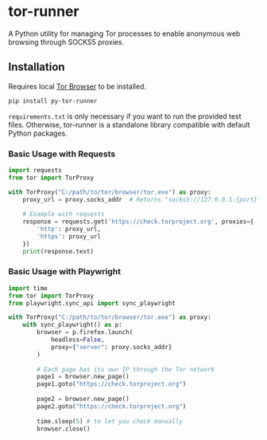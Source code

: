 # tor-runner

A Python utility for managing Tor processes to enable anonymous web browsing through SOCKS5 proxies.

## Installation

Requires local [Tor Browser](https://www.torproject.org/download/) to be installed.

```bash
pip install py-tor-runner
```

`requirements.txt` is only necessary if you want to run the provided test files. Otherwise, tor-runner is a standalone library compatible with default Python packages.

### Basic Usage with Requests
```python
import requests
from tor import TorProxy

with TorProxy("C:/path/to/tor/browser/tor.exe") as proxy:
    proxy_url = proxy.socks_addr  # Returns "socks5://127.0.0.1:{port}"
    
    # Example with requests
    response = requests.get('https://check.torproject.org', proxies={
        'http': proxy_url,
        'https': proxy_url
    })
    print(response.text)
```

### Basic Usage with Playwright

```python
import time
from tor import TorProxy
from playwright.sync_api import sync_playwright

with TorProxy("C:/path/to/tor/browser/tor.exe") as proxy:
    with sync_playwright() as p:
        browser = p.firefox.launch(
            headless=False,
            proxy={"server": proxy.socks_addr}
        )
        
        # Each page has its own IP through the Tor network
        page1 = browser.new_page()
        page1.goto("https://check.torproject.org")
        
        page2 = browser.new_page()
        page2.goto("https://check.torproject.org")
        
        time.sleep(5) # to let you check manually
        browser.close()
```
